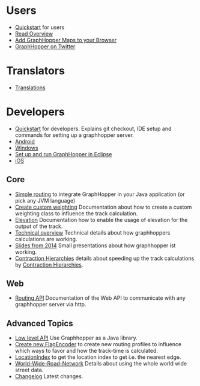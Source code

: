 # Users

 * [Quickstart](./web/quickstart.md) for users
 * [Read Overview](http://graphhopper.com/#overview)
 * [Add GraphHopper Maps to your Browser](./web/open-search.md)
 * [GraphHopper on Twitter](https://twitter.com/graphhopper)

# Translators

* [Translations](./core/translations.md)


# Developers

 * [Quickstart](./core/quickstart-from-source.md) for developers. Explains git checkout, IDE setup and commands for setting up a graphhopper server.
 * [Android](./android/index.md)
 * [Windows](./core/windows-setup.md)
 * [Set up and run GraphHopper in Eclipse](./core/eclipse-setup.md)
 * [iOS](https://github.com/graphhopper/graphhopper-ios/)

## Core

 * [Simple routing](./core/routing.md) to integrate GraphHopper in your Java application (or pick any JVM language)
 * [Create custom weighting](./core/weighting.md) Documentation about how to create a custom weighting class to influence the track calculation.
 * [Elevation](./core/elevation.md) Documentation how to enable the usage of elevation for the output of the track.
 * [Technical overview](./core/technical.md) Technical details about how graphhoppers calculations are working.
 * [Slides from 2014](https://graphhopper.com/public/slides/) Small presentations about how graphhopper ist working.
 * [Contraction Hierarchies](./core/ch.md) details about speeding up the track calculations by [Contraction Hierarchies](http://en.wikipedia.org/wiki/Contraction_hierarchies).

## Web

 * [Routing API](./web/api-doc.md) Documentation of the Web API to communicate with any graphhopper server via http.
 
## Advanced Topics

 * [Low level API](./core/low-level-api.md) Use Graphhopper as a Java library.
 * [Create new FlagEncoder](./core/create-new-flagencoder.md) to create new routing profiles to influence which ways to favor and how the track-time is calculated.
 * [LocationIndex](./core/location-index.md) to get the location index to get i.e. the nearest edge.
 * [World-Wide-Road-Network](./core/world-wide.md) Details about using the whole world wide street data.
 * [Changelog](https://github.com/graphhopper/graphhopper/blob/master/core/files/changelog.txt) Latest changes.
